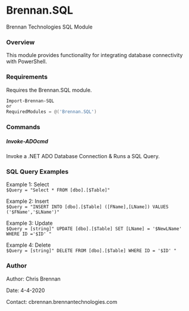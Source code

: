 # Brennan.SQL #
Brennan Technologies SQL Module


### Overview ###
This module provides functionality for integrating database connectivity with PowerShell.

### Requirements ###
Requires the Brennan.SQL module.

```powershell
Import-Brennan-SQL
or
RequiredModules = @('Brennan.SQL')
```

### Commands ###

##### Invoke-ADOcmd ####

Invoke a .NET ADO Database Connection & Runs a SQL Query.

### SQL Query Examples ###
Example 1:  Select  
    ```$Query = "Select * FROM [dbo].[$Table]" ```

Example 2:  Insert  
    ```$Query = "INSERT INTO [dbo].[$Table] ([FName],[LName]) VALUES ('$FName','$LName')" ```

Example 3:  Update  
    ```$Query = [string]" UPDATE [dbo].[$Table] SET [LName] = '$NewLName' WHERE ID ='$ID' " ```

Example 4:  Delete  
   ```$Query = [string]" DELETE FROM [dbo].[$Table] WHERE ID = '$ID' " ```  



### Author ###
Author: Chris Brennan

Date: 4-4-2020

Contact: cbrennan.brennantechnologies.com
